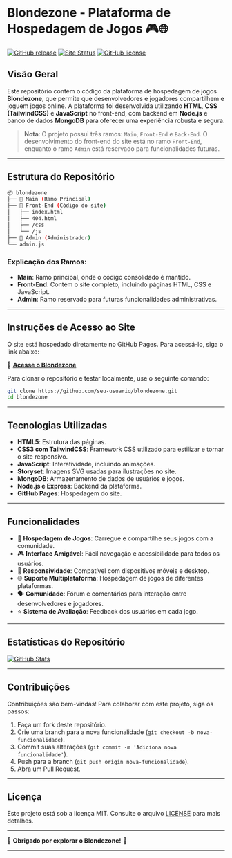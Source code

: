 # Blondezone - Plataforma de Hospedagem de Jogos 🎮🌐

[![GitHub release](https://img.shields.io/github/v/release/seu-usuario/blondezone?style=for-the-badge)](https://github.com/seu-usuario/blondezone/releases)
[![Site Status](https://img.shields.io/website-up-down-green-red/http/shields.io.svg?style=for-the-badge)](https://seu-usuario.github.io/blondezone/)
[![GitHub license](https://img.shields.io/github/license/seu-usuario/blondezone?style=for-the-badge)](https://github.com/seu-usuario/blondezone/blob/main/LICENSE)

## Visão Geral

Este repositório contém o código da plataforma de hospedagem de jogos **Blondezone**, que permite que desenvolvedores e jogadores compartilhem e joguem jogos online. A plataforma foi desenvolvida utilizando **HTML**, **CSS (TailwindCSS)** e **JavaScript** no front-end, com backend em **Node.js** e banco de dados **MongoDB** para oferecer uma experiência robusta e segura.

> **Nota**: O projeto possui três ramos: `Main`, `Front-End` e `Back-End`. O desenvolvimento do front-end do site está no ramo `Front-End`, enquanto o ramo `Admin` está reservado para funcionalidades futuras.

---

## Estrutura do Repositório

```bash
📦 blondezone
├── 📂 Main (Ramo Principal)
├── 📂 Front-End (Código do site)
│   ├── index.html
│   ├── 404.html
│   ├── /css
│   └── /js
├── 📂 Admin (Administrador)
└── admin.js
```

### Explicação dos Ramos:

- **Main**: Ramo principal, onde o código consolidado é mantido.
- **Front-End**: Contém o site completo, incluindo páginas HTML, CSS e JavaScript.
- **Admin**: Ramo reservado para futuras funcionalidades administrativas.

---

## Instruções de Acesso ao Site

O site está hospedado diretamente no GitHub Pages. Para acessá-lo, siga o link abaixo:

🔗 **[Acesse o Blondezone](https://blondezone.github.io/blondezonegames/)**

Para clonar o repositório e testar localmente, use o seguinte comando:

```bash
git clone https://github.com/seu-usuario/blondezone.git
cd blondezone
```

---

## Tecnologias Utilizadas

- **HTML5**: Estrutura das páginas.
- **CSS3 com TailwindCSS**: Framework CSS utilizado para estilizar e tornar o site responsivo.
- **JavaScript**: Interatividade, incluindo animações.
- **Storyset**: Imagens SVG usadas para ilustrações no site.
- **MongoDB**: Armazenamento de dados de usuários e jogos.
- **Node.js e Express**: Backend da plataforma.
- **GitHub Pages**: Hospedagem do site.

---

## Funcionalidades

- 🚀 **Hospedagem de Jogos**: Carregue e compartilhe seus jogos com a comunidade.
- 🎮 **Interface Amigável**: Fácil navegação e acessibilidade para todos os usuários.
- 📱 **Responsividade**: Compatível com dispositivos móveis e desktop.
- 🌐 **Suporte Multiplataforma**: Hospedagem de jogos de diferentes plataformas.
- 🗣️ **Comunidade**: Fórum e comentários para interação entre desenvolvedores e jogadores.
- ⭐ **Sistema de Avaliação**: Feedback dos usuários em cada jogo.

---

## Estatísticas do Repositório

[![GitHub Stats](https://github-readme-stats.vercel.app/api?username=seu-usuario&repo=blondezone&show_icons=true&theme=radical)](https://github.com/seu-usuario/blondezone)

---

## Contribuições

Contribuições são bem-vindas! Para colaborar com este projeto, siga os passos:

1. Faça um fork deste repositório.
2. Crie uma branch para a nova funcionalidade (`git checkout -b nova-funcionalidade`).
3. Commit suas alterações (`git commit -m 'Adiciona nova funcionalidade'`).
4. Push para a branch (`git push origin nova-funcionalidade`).
5. Abra um Pull Request.

---

## Licença

Este projeto está sob a licença MIT. Consulte o arquivo [LICENSE](https://github.com/seu-usuario/blondezone/blob/main/LICENSE) para mais detalhes.

---

🎉 **Obrigado por explorar o Blondezone!** 🎉

---


